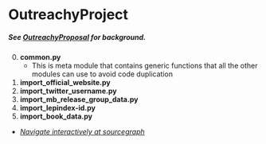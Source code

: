 # OutreachyProject
##### See [OutreachyProposal](https://github.com/Ammarpad/OutreachyProposal) for background.


0. **common.py**
	- This is meta module that contains generic functions that all 	the other modules can use to avoid code duplication
1. **import\_official\_website.py**
2. **import\_twitter\_username.py**
3. **import\_mb\_release\_group\_data.py**
4. **import\_lepindex-id.py**
5. **import\_book\_data.py**



* _[Navigate interactively at sourcegraph](https://sourcegraph.com/github.com/Ammarpad/OutreachyProject/)_
